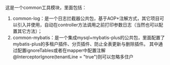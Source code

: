这是一个common工具模块，里面包括：  
1. common-log：是一个日志拦截器公共包，基于AOP+注解方式，其它项目可以引入并使用，自动在controller方法调用之前打印参数日志（当然也可以配置其它方法）；
2. common-mybatis：是一个集成mysql+mybatis-plus的公共包，里面配置了mybatis-plus的多租户插件、分页插件、防止全表更新与删除插件。 其中通过配置ignoreTables或者在mapper中配置注解@InterceptorIgnore(tenantLine = "true")则可以忽略多住户